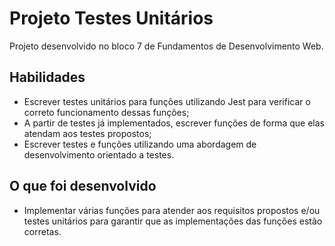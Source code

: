 # Projeto Testes Unitários
Projeto desenvolvido no bloco 7 de Fundamentos de Desenvolvimento Web.

## Habilidades

- Escrever testes unitários para funções utilizando Jest para verificar o correto funcionamento dessas funções;
- A partir de testes já implementados, escrever funções de forma que elas atendam aos testes propostos;
- Escrever testes e funções utilizando uma abordagem de desenvolvimento orientado a testes.


## O que foi desenvolvido

- Implementar várias funções para atender aos requisitos propostos e/ou testes unitários para garantir que as implementações das funções estão corretas.
